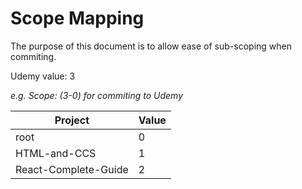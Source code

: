 # Scope Mapping

The purpose of this document is to allow ease of sub-scoping when commiting.

Udemy value: 3

_e.g. Scope: (3-0) for commiting to Udemy_

| Project              | Value |
| -------------------- | ----- |
| root                 | 0     |
| HTML-and-CCS         | 1     |
| React-Complete-Guide | 2     |
